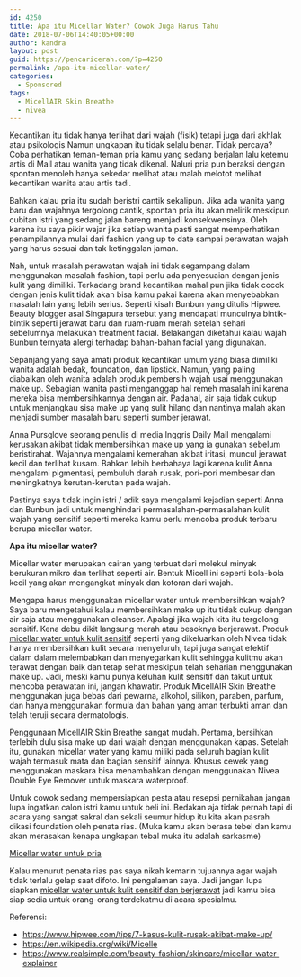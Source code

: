 ```yaml
---
id: 4250
title: Apa itu Micellar Water? Cowok Juga Harus Tahu
date: 2018-07-06T14:40:05+00:00
author: kandra
layout: post
guid: https://pencaricerah.com/?p=4250
permalink: /apa-itu-micellar-water/
categories:
  - Sponsored
tags:
  - MicellAIR Skin Breathe
  - nivea
---
```

Kecantikan itu tidak hanya terlihat dari wajah (fisik) tetapi juga dari akhlak atau psikologis.Namun ungkapan itu tidak selalu benar. Tidak percaya? Coba perhatikan teman-teman pria kamu yang sedang berjalan lalu ketemu artis di Mall atau wanita yang tidak dikenal. Naluri pria pun beraksi dengan spontan menoleh hanya sekedar melihat atau malah melotot melihat kecantikan wanita atau artis tadi.

Bahkan kalau pria itu sudah beristri cantik sekalipun. Jika ada wanita yang baru dan wajahnya tergolong cantik, spontan pria itu akan melirik meskipun cubitan istri yang sedang jalan bareng menjadi konsekwensinya. Oleh karena itu saya pikir wajar jika setiap wanita pasti sangat memperhatikan penampilannya mulai dari fashion yang up to date sampai perawatan wajah yang harus sesuai dan tak ketinggalan jaman.

Nah, untuk masalah perawatan wajah ini tidak segampang dalam menggunakan masalah fashion, tapi perlu ada penyesuaian dengan jenis kulit yang dimiliki. Terkadang brand kecantikan mahal pun jika tidak cocok dengan jenis kulit tidak akan bisa kamu pakai karena akan menyebabkan masalah lain yang lebih serius. Seperti kisah Bunbun yang ditulis Hipwee. Beauty blogger asal Singapura tersebut yang mendapati munculnya bintik-bintik seperti jerawat baru dan ruam-ruam merah setelah sehari sebelumnya melakukan treatment facial. Belakangan diketahui kalau wajah Bunbun ternyata alergi terhadap bahan-bahan facial yang digunakan.

Sepanjang yang saya amati produk kecantikan umum yang biasa dimiliki wanita adalah bedak, foundation, dan lipstick. Namun, yang paling diabaikan oleh wanita adalah produk pembersih wajah usai menggunakan make up. Sebagian wanita pasti menganggap hal remeh masalah ini karena mereka bisa membersihkannya dengan air. Padahal, air saja tidak cukup untuk menjangkau sisa make up yang sulit hilang dan nantinya malah akan menjadi sumber masalah baru seperti sumber jerawat.

Anna Pursglove seorang penulis di media Inggris Daily Mail mengalami kerusakan akibat tidak membersihkan make up yang ia gunakan sebelum beristirahat. Wajahnya mengalami kemerahan akibat iritasi, muncul jerawat kecil dan terlihat kusam. Bahkan lebih berbahaya lagi karena kulit Anna mengalami pigmentasi, pembuluh darah rusak, pori-pori membesar dan meningkatnya kerutan-kerutan pada wajah.

Pastinya saya tidak ingin istri / adik saya mengalami kejadian seperti Anna dan Bunbun jadi untuk menghindari permasalahan-permasalahan kulit wajah yang sensitif seperti mereka kamu perlu mencoba produk terbaru berupa micellar water.

**Apa itu micellar water?** 

Micellar water merupakan cairan yang terbuat dari molekul minyak berukuran mikro dan terlihat seperti air. Bentuk Micell ini seperti bola-bola kecil yang akan mengangkat minyak dan kotoran dari wajah.

Mengapa harus menggunakan micellar water untuk membersihkan wajah?  
Saya baru mengetahui kalau membersihkan make up itu tidak cukup dengan air saja atau menggunakan cleanser. Apalagi jika wajah kita itu tergolong sensitif. Kena debu dikit langsung merah atau besoknya berjerawat. Produk <a href="https://www.nivea.co.id/article/beri-kesempatan-kulit-bernafas" target="_blank" rel="noopener noreferrer">micellar water untuk kulit sensitif</a> seperti yang dikeluarkan oleh Nivea tidak hanya membersihkan kulit secara menyeluruh, tapi juga sangat efektif dalam dalam melembabkan dan menyegarkan kulit sehingga kulitmu akan terawat dengan baik dan tetap sehat meskipun telah seharian menggunakan make up. Jadi, meski kamu punya keluhan kulit sensitif dan takut untuk mencoba perawatan ini, jangan khawatir. Produk MicellAIR Skin Breathe menggunakan juga bebas dari pewarna, alkohol, silikon, paraben, parfum, dan hanya menggunakan formula dan bahan yang aman terbukti aman dan telah teruji secara dermatologis.

Penggunaan MicellAIR Skin Breathe sangat mudah. Pertama, bersihkan terlebih dulu sisa make up dari wajah dengan menggunakan kapas. Setelah itu, gunakan micellar water yang kamu miliki pada seluruh bagian kulit wajah termasuk mata dan bagian sensitif lainnya. Khusus cewek yang menggunakan maskara bisa menambahkan dengan menggunakan Nivea Double Eye Remover untuk maskara waterproof.

Untuk cowok sedang mempersiapkan pesta atau resepsi pernikahan jangan lupa ingatkan calon istri kamu untuk beli ini. Bedakan aja tidak pernah tapi di acara yang sangat sakral dan sekali seumur hidup itu kita akan pasrah dikasi foundation oleh penata rias. (Muka kamu akan berasa tebel dan kamu akan merasakan kenapa ungkapan tebal muka itu adalah sarkasme)

[Micellar water untuk pria](https://pencaricerah.com/micellar-water-untuk-pria/)

Kalau menurut penata rias pas saya nikah kemarin tujuannya agar wajah tidak terlalu gelap saat difoto. Ini pengalaman saya. Jadi jangan lupa siapkan <a href="https://www.nivea.co.id/article/beri-kesempatan-kulit-bernafas" target="_blank" rel="noopener noreferrer">micellar water untuk kulit sensitif dan berjerawat</a> jadi kamu bisa siap sedia untuk orang-orang terdekatmu di acara spesialmu.

Referensi:

  * https://www.hipwee.com/tips/7-kasus-kulit-rusak-akibat-make-up/
  * https://en.wikipedia.org/wiki/Micelle
  * https://www.realsimple.com/beauty-fashion/skincare/micellar-water-explainer